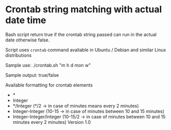Crontab string matching with actual date time
=============================================

Bash script return true if the crontab string passed can run in the actual date otherwise false.

Script uses `crontab` command avaliable in Ubuntu / Debian and similar Linux distributions 

Sample use:
./crontab.sh "m h d mon w"

Sample output:
true/false

Available formatting for crontab elements
- \*
- Integer
- \*/Integer (*/2 -> in case of minutes means every 2 minutes)
- Integer-Integer (10-15 -> in case of minutes between 10 and 15 minutes)
- Integer-Integer/Integer (10-15/2 -> in case of minutes between 10 and 15 minutes every 2 minutes)
Version 1.0
